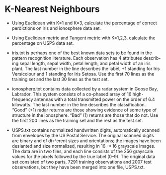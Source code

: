 # K-Nearest Neighbours
* Using Euclidean with K=1 and K=3, calculate the percentage of correct perdictions on iris and ionosphere data set.
* Using Euclidean metric and Tangent metric with K=1,2,3, calculate the percentage on USPS data set.

* iris.txt is perhaps one of the best known data sets to be found in the pattern recognition literature. Each observation has 4 attributes describ- ing sepal length, sepal width, petal length, and petal width of an iris plant. The last number in the line describes the label, +1 standing for Iris Versicolour and 1 standing for Iris Setosa. Use the first 70 lines as the training set and the last 30 lines as the test set. 
* ionosphere.txt contains data collected by a radar system in Goose Bay, Labrador. This system consists of a co-phased array of 16 high-frequency antennas with a total transmitted power on the order of 6.4 kilowatts. The last number in the line describes the classification. “Good” (+1) radar returns are those showing evidence of some type of structure in the ionosphere. “Bad” (1) returns are those that do not. Use the first 200 lines as the training set and the rest as the test set. 
* USPS.txt contains normalized handwritten digits, automatically scanned from envelopes by the US Postal Service. The original scanned digits are binary and of di↵erent sizes and orientations; the images have been deslanted and size normalized, resulting in 16 ⇥ 16 grayscale images. The data are in two files, and each line consists of the 256 grayscale values for the pixels followed by the true label (0–9). The original data set consisted of two parts, 7291 training observations and 2007 test observations, but they have been merged into one file, USPS.txt. 

